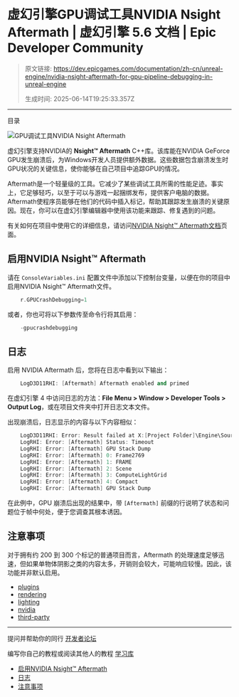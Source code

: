 # 虚幻引擎GPU调试工具NVIDIA Nsight Aftermath | 虚幻引擎 5.6 文档 | Epic Developer Community

> 原文链接: https://dev.epicgames.com/documentation/zh-cn/unreal-engine/nvidia-nsight-aftermath-for-gpu-pipeline-debugging-in-unreal-engine
> 
> 生成时间: 2025-06-14T19:25:33.357Z

---

目录

![GPU调试工具NVIDIA Nsight Aftermath](https://dev.epicgames.com/community/api/documentation/image/eaf8f09c-1468-4d32-b685-9872e3efc506?resizing_type=fill&width=1920&height=335)

虚幻引擎支持NVIDIA的 **Nsight™ Aftermath** C++库。该库能在NVIDIA GeForce GPU发生崩溃后，为Windows开发人员提供额外数据。这些数据包含崩溃发生时GPU状况的关键信息，使你能够在自己项目中追踪GPU的情况。

Aftermath是一个轻量级的工具。它减少了某些调试工具所需的性能足迹。事实上，它足够轻巧，以至于可以与游戏一起捆绑发布，提供客户电脑的数据。Aftermath使程序员能够在他们的代码中插入标记，帮助其跟踪发生崩溃的关键原因。现在，你可以在虚幻引擎编辑器中使用该功能来跟踪、修复遇到的问题。

有关如何在项目中使用它的详细信息，请访问[NVIDIA Nsight™ Aftermath文档](https://developer.nvidia.com/nvidia-aftermath)页面。

## 启用NVIDIA Nsight™ Aftermath

请在 `ConsoleVariables.ini` 配置文件中添加以下控制台变量，以便在你的项目中启用NVIDIA Nsight™ Aftermath文件。

```cpp
	r.GPUCrashDebugging=1
```

或者，你也可将以下参数传至命令行将其启用：

```cpp
	-gpucrashdebugging
```

## 日志

启用 NVIDIA Aftermath 后，您将在日志中看到以下输出：

```cpp
	LogD3D11RHI: [Aftermath] Aftermath enabled and primed
```

在虚幻引擎 4 中访问日志的方法：**File Menu > Window > Developer Tools > Output Log**，或在项目文件夹中打开日志文本文件。

出现崩溃后，日志显示的内容与以下内容相似：

```cpp
	LogD3D11RHI: Error: Result failed at X:[Project Folder]\Engine\Source\Runtime\Windows\D3D11RHI\Private\D3D11Viewport.cpp:290 with error DXGI_ERROR_DEVICE_REMOVED DXGI_ERROR_DEVICE_HUNG
	LogRHI: Error: [Aftermath] Status: Timeout
	LogRHI: Error: [Aftermath] GPU Stack Dump
	LogRHI: Error: [Aftermath] 0: Frame2769
	LogRHI: Error: [Aftermath] 1: FRAME
	LogRHI: Error: [Aftermath] 2: Scene
	LogRHI: Error: [Aftermath] 3: ComputeLightGrid
	LogRHI: Error: [Aftermath] 4: Compact
	LogRHI: Error: [Aftermath] GPU Stack Dump
```

在此例中，GPU 崩溃后出现的结果中，带 `[Aftermath]` 前缀的行说明了状态和问题位于帧中何处，便于您调查其根本诱因。

## 注意事项

对于拥有约 200 到 300 个标记的普通项目而言，Aftermath 的处理速度足够迅速，但如果单物体阴影之类的内容太多，开销则会较大，可能响应较慢。因此，该功能并非默认启用。

-   [plugins](https://dev.epicgames.com/community/search?query=plugins)
-   [rendering](https://dev.epicgames.com/community/search?query=rendering)
-   [lighting](https://dev.epicgames.com/community/search?query=lighting)
-   [nvidia](https://dev.epicgames.com/community/search?query=nvidia)
-   [third-party](https://dev.epicgames.com/community/search?query=third-party)

* * *

提问并帮助你的同行 [开发者论坛](https://forums.unrealengine.com/categories?tag=unreal-engine)

编写你自己的教程或阅读其他人的教程 [学习库](https://dev.epicgames.com/community/unreal-engine/learning)

-   [启用NVIDIA Nsight™ Aftermath](/documentation/zh-cn/unreal-engine/nvidia-nsight-aftermath-for-gpu-pipeline-debugging-in-unreal-engine#%E5%90%AF%E7%94%A8nvidiansight%E2%84%A2aftermath)
-   [日志](/documentation/zh-cn/unreal-engine/nvidia-nsight-aftermath-for-gpu-pipeline-debugging-in-unreal-engine#%E6%97%A5%E5%BF%97)
-   [注意事项](/documentation/zh-cn/unreal-engine/nvidia-nsight-aftermath-for-gpu-pipeline-debugging-in-unreal-engine#%E6%B3%A8%E6%84%8F%E4%BA%8B%E9%A1%B9)